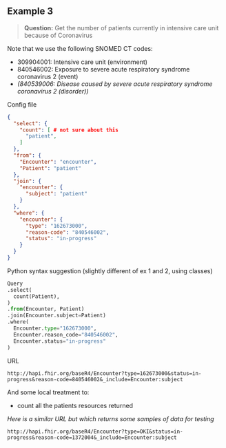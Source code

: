 ## Example 3

> **Question:** Get the number of patients currently in intensive care unit because of Coronavirus

Note that we use the following SNOMED CT codes:
- 309904001: Intensive care unit (environment)
- 840546002: Exposure to severe acute respiratory syndrome coronavirus 2 (event)
- _(840539006: Disease caused by severe acute respiratory syndrome coronavirus 2 (disorder))_

Config file
```json
{
  "select": {
    "count": [ # not sure about this
      "patient",
    ]
  },
  "from": {
    "Encounter": "encounter",
    "Patient": "patient"
  },
  "join": {
    "encounter": {
      "subject": "patient"
    }
  },
  "where": {
    "encounter": {
      "type": "162673000",
      "reason-code": "840546002",
      "status": "in-progress"
    }
  }
}
```

Python syntax suggestion (slightly different of ex 1 and 2, using classes)
```python
Query
.select(
  count(Patient),
)
.from(Encounter, Patient)
.join(Encounter.subject=Patient)
.where(
  Encounter.type="162673000",
  Encounter.reason_code="840546002",
  Encounter.status="in-progress"
)
```

URL
```
http://hapi.fhir.org/baseR4/Encounter?type=162673000&status=in-progress&reason-code=840546002&_include=Encounter:subject
```

And some local treatment to:
- count all the patients resources returned


_Here is a similar URL but which returns some samples of data for testing_
```
http://hapi.fhir.org/baseR4/Encounter?type=OKI&status=in-progress&reason-code=1372004&_include=Encounter:subject
```
